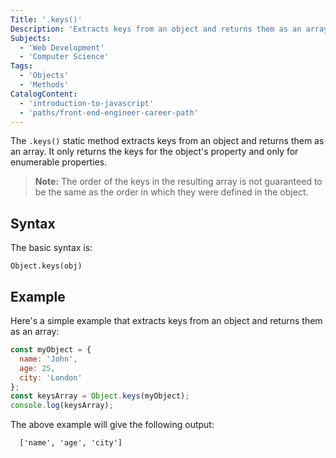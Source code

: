 ```yaml
---
Title: '.keys()'
Description: 'Extracts keys from an object and returns them as an array'
Subjects:
  - 'Web Development'
  - 'Computer Science'  
Tags:
  - 'Objects'
  - 'Methods'  
CatalogContent: 
  - 'introduction-to-javascript'
  - 'paths/front-end-engineer-career-path'
---
```


The `.keys()` static method extracts keys from an object and returns them as an array. It only returns the keys for the object's property and only for enumerable properties.

> **Note:** The order of the keys in the resulting array is not guaranteed to be the same as the order in which they were defined in the object.

## Syntax

The basic syntax is:

```pseudo
Object.keys(obj)
```

## Example

Here's a simple example that extracts keys from an object and returns them as an array:

```js
const myObject = {
  name: 'John',
  age: 25,
  city: 'London'
};
const keysArray = Object.keys(myObject);
console.log(keysArray);
```

The above example will give the following output:

```shell
  ['name', 'age', 'city']
```
